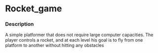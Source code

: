 # Rocket_game
### Description
A simple platformer that does not require large computer capacities. The player controls a rocket, and at each level his goal is to fly from one platform to another without hitting any obstacles
